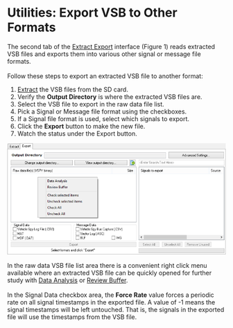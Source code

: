 # Utilities: Export VSB to Other Formats

The second tab of the [Extract Export](./) interface (Figure 1) reads extracted VSB files and exports them into various other signal or message file formats.\
\
Follow these steps to export an extracted VSB file to another format:

1. [Extract](utilities-extract-from-sd-card.md) the VSB files from the SD card.
2. Verify the **Output Directory** is where the extracted VSB files are.
3. Select the VSB file to export in the raw data file list.
4. Pick a Signal or Message file format using the checkboxes.
5. If a Signal file format is used, select which signals to export.
6. Click the **Export** button to make the new file.
7. Watch the status under the Export button.

![Figure 1: Use the Export area to convert extracted VSB files to other file formats.](../../../.gitbook/assets/spyExport.gif)

In the raw data VSB file list area there is a convenient right click menu available where an extracted VSB file can be quickly opened for further study with [Data Analysis](../../main-menu-measurement/data-analysis/) or [Review Buffer](../../main-menu-file/review-buffer.md).\
\
In the Signal Data checkbox area, the **Force Rate** value forces a periodic rate on all signal timestamps in the exported file. A value of -1 means the signal timestamps will be left untouched. That is, the signals in the exported file will use the timestamps from the VSB file.
